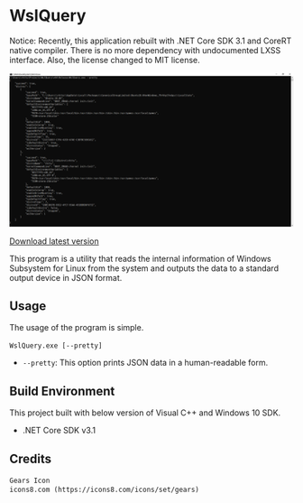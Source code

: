 # WslQuery

Notice: Recently, this application rebuilt with .NET Core SDK 3.1 and CoreRT native compiler. There is no more dependency with undocumented LXSS interface. Also, the license changed to MIT license.

![WslQuery Screenshot](Screenshot.png)

[Download latest version](https://github.com/rkttu/WslQuery/releases/latest/download/WslQuery.exe)

This program is a utility that reads the internal information of Windows Subsystem for Linux from the system and outputs the data to a standard output device in JSON format.

## Usage

The usage of the program is simple.

`WslQuery.exe [--pretty]`

* `--pretty`: This option prints JSON data in a human-readable form.

## Build Environment

This project built with below version of Visual C++ and Windows 10 SDK.

- .NET Core SDK v3.1

## Credits

```
Gears Icon
icons8.com (https://icons8.com/icons/set/gears)
```
